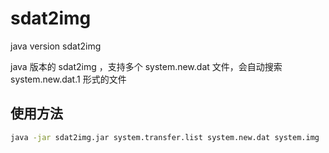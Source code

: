 # sdat2img
java version sdat2img


java 版本的 sdat2img ，支持多个 system.new.dat 文件，会自动搜索 system.new.dat.1 形式的文件


## 使用方法

```bash
java -jar sdat2img.jar system.transfer.list system.new.dat system.img
```
